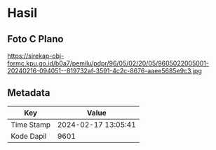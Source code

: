 # Hasil

## Foto C Plano

https://sirekap-obj-formc.kpu.go.id/b0a7/pemilu/pdpr/96/05/02/20/05/9605022005001-20240216-094051--819732af-3591-4c2c-8676-aaee5685e9c3.jpg


## Metadata

| Key        | Value               |
| ---------- | ------------------- |
| Time Stamp | 2024-02-17 13:05:41 |
| Kode Dapil | 9601                |



